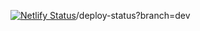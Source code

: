 [![Netlify Status](https://api.netlify.com/api/v1/badges/208b3763-8ff0-4c24-9b8d-679970a0b75f/deploy-status)](https://app.netlify.com/sites/taskifyproject/deploys)/deploy-status?branch=dev
